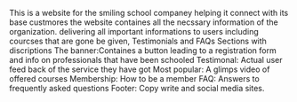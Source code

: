 This is a website for the smiling school companey helping it connect with its base custmores
the website containes all the necssary information of the organization. delivering all important informations to users including courcses that are gone be given, Testimonials and FAQs 
Sections with discriptions
The banner:Containes a button leading to a registration form and info on professionals that have been schooled
Testimonal: Actual user feed back of the service they have got
Most popular: A glimps video of offered courses
Membership: How to be a member
FAQ: Answers to frequently asked questions
Footer: Copy write and  social media sites.
